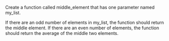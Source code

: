 Create a function called middle_element that has one parameter named my_list.

If there are an odd number of elements in my_list, the function should return the middle element. If there are an even number of elements, the function should return the average of the middle two elements.